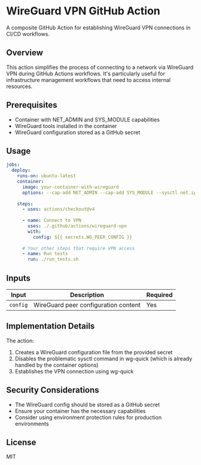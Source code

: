 # WireGuard VPN GitHub Action

A composite GitHub Action for establishing WireGuard VPN connections in CI/CD workflows.

## Overview

This action simplifies the process of connecting to a network via WireGuard VPN during GitHub Actions workflows. It's particularly useful for infrastructure management workflows that need to access internal resources.

## Prerequisites

- Container with NET_ADMIN and SYS_MODULE capabilities
- WireGuard tools installed in the container
- WireGuard configuration stored as a GitHub secret

## Usage

```yaml
jobs:
  deploy:
    runs-on: ubuntu-latest
    container: 
      image: your-container-with-wireguard
      options: --cap-add NET_ADMIN --cap-add SYS_MODULE --sysctl net.ipv4.conf.all.src_valid_mark=1
    
    steps:
      - uses: actions/checkout@v4
      
      - name: Connect to VPN
        uses: ./.github/actions/wireguard-vpn
        with:
          config: ${{ secrets.WG_PEER_CONFIG }}
      
      # Your other steps that require VPN access
      - name: Run tests
        run: ./run_tests.sh
```

## Inputs

| Input | Description | Required |
|-------|-------------|----------|
| `config` | WireGuard peer configuration content | Yes |

## Implementation Details

The action:

1. Creates a WireGuard configuration file from the provided secret
2. Disables the problematic sysctl command in wg-quick (which is already handled by the container options)
3. Establishes the VPN connection using wg-quick

## Security Considerations

- The WireGuard config should be stored as a GitHub secret
- Ensure your container has the necessary capabilities
- Consider using environment protection rules for production environments

## License

MIT